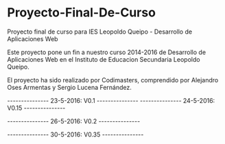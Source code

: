 # Proyecto-Final-De-Curso
Proyecto final de curso para IES Leopoldo Queipo - Desarrollo de Aplicaciones Web

Este proyecto pone un fin a nuestro curso 2014-2016 de Desarrollo de Aplicaciones Web en el Instituto de Educacion Secundaria
Leopoldo Queipo.

El proyecto ha sido realizado por Codimasters, comprendido por Alejandro Oses Armentas y Sergio Lucena Fernández.

*---------------*
23-5-2016: V0.1
*---------------*
*---------------*
24-5-2016: V0.15
*---------------*

*---------------*
26-5-2016: V0.2
*---------------*

*---------------*
30-5-2016: V0.35
*---------------*
